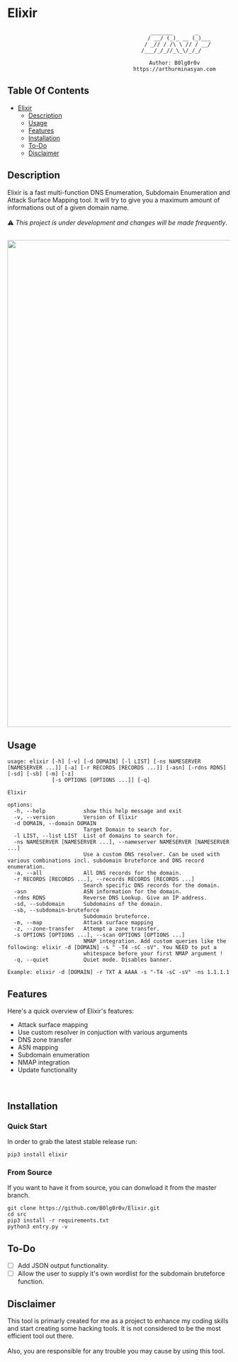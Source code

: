 # Elixir

<div align=center>
     
    
                                           _______       _    
                                          / __/ (_)_ __ (_)___
                                         / _// / /\ \ // / __/
                                        /___/_/_//_\_\/_/_/   
                                            
                                       Author: B0lg0r0v
                                       https://arthurminasyan.com

</div>

## Table Of Contents

- [Elixir](#elixir)
  * [Description](#description)
  * [Usage](#usage)
  * [Features](#features)
  * [Installation](#installation)
  * [To-Do](#to-do)
  * [Disclaimer](#disclaimer)

## Description
Elixir is a fast multi-function DNS Enumeration, Subdomain Enumeration and Attack Surface Mapping tool. It will try to give you a maximum amount of informations out of a given domain name. <br><br>:warning: *This project is under development and changes will be made frequently*.<br> 
<br>
<p align="center">
  <img width="1100" alt="image" src="https://github.com/B0lg0r0v/Elixir/assets/115954804/f96bde82-989d-4657-af37-cd4974bed95f">

</p>

## Usage

```
usage: elixir [-h] [-v] [-d DOMAIN] [-l LIST] [-ns NAMESERVER [NAMESERVER ...]] [-a] [-r RECORDS [RECORDS ...]] [-asn] [-rdns RDNS] [-sd] [-sb] [-m] [-z]
              [-s OPTIONS [OPTIONS ...]] [-q]

Elixir

options:
  -h, --help            show this help message and exit
  -v, --version         Version of Elixir
  -d DOMAIN, --domain DOMAIN
                        Target Domain to search for.
  -l LIST, --list LIST  List of domains to search for.
  -ns NAMESERVER [NAMESERVER ...], --nameserver NAMESERVER [NAMESERVER ...]
                        Use a custom DNS resolver. Can be used with various combinations incl. subdomain bruteforce and DNS record enumeration.
  -a, --all             All DNS records for the domain.
  -r RECORDS [RECORDS ...], --records RECORDS [RECORDS ...]
                        Search specific DNS records for the domain.
  -asn                  ASN information for the domain.
  -rdns RDNS            Reverse DNS Lookup. Give an IP address.
  -sd, --subdomain      Subdomains of the domain.
  -sb, --subdomain-bruteforce
                        Subdomain bruteforce.
  -m, --map             Attack surface mapping
  -z, --zone-transfer   Attempt a zone transfer.
  -s OPTIONS [OPTIONS ...], --scan OPTIONS [OPTIONS ...]
                        NMAP integration. Add custom queries like the following: elixir -d [DOMAIN] -s " -T4 -sC -sV". You NEED to put a
                        whitespace before your first NMAP argument !
  -q, --quiet           Quiet mode. Disables banner.

Example: elixir -d [DOMAIN] -r TXT A AAAA -s "-T4 -sC -sV" -ns 1.1.1.1
```

## Features
Here's a quick overview of Elixir's features:
  - Attack surface mapping
  - Use custom resolver in conjuction with various arguments
  - DNS zone transfer
  - ASN mapping
  - Subdomain enumeration
  - NMAP integration
  - Update functionality
<br>

## Installation

### Quick Start

In order to grab the latest stable release run:

```
pip3 install elixir
```

### From Source

If you want to have it from source, you can donwload it from the master branch.

```
git clone https://github.com/B0lg0r0v/Elixir.git
cd src
pip3 install -r requirements.txt
python3 entry.py -v
```

## To-Do

- [ ] Add JSON output functionality.
- [ ] Allow the user to supply it's own wordlist for the subdomain bruteforce function.

## Disclaimer

This tool is primarly created for me as a project to enhance my coding skills and start creating some hacking tools. It is not considered to be the most efficient tool out there.<br><br>
Also, you are responsible for any trouble you may cause by using this tool.

